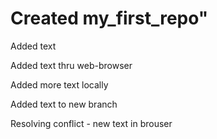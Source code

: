 # Created my_first_repo"

Added text 

Added text thru web-browser

Added more text locally

Added text to new branch <newbranch>

Resolving conflict - new text in brouser
